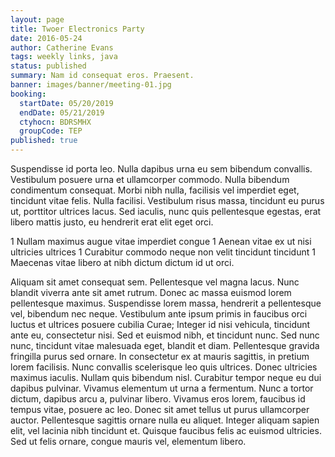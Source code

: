 ```yaml
---
layout: page
title: Twoer Electronics Party
date: 2016-05-24
author: Catherine Evans
tags: weekly links, java
status: published
summary: Nam id consequat eros. Praesent.
banner: images/banner/meeting-01.jpg
booking:
  startDate: 05/20/2019
  endDate: 05/21/2019
  ctyhocn: BDRSMHX
  groupCode: TEP
published: true
---
```

Suspendisse id porta leo. Nulla dapibus urna eu sem bibendum convallis. Vestibulum posuere urna et ullamcorper commodo. Nulla bibendum condimentum consequat. Morbi nibh nulla, facilisis vel imperdiet eget, tincidunt vitae felis. Nulla facilisi. Vestibulum risus massa, tincidunt eu purus ut, porttitor ultrices lacus. Sed iaculis, nunc quis pellentesque egestas, erat libero mattis justo, eu hendrerit erat elit eget orci.

1 Nullam maximus augue vitae imperdiet congue
1 Aenean vitae ex ut nisi ultricies ultrices
1 Curabitur commodo neque non velit tincidunt tincidunt
1 Maecenas vitae libero at nibh dictum dictum id ut orci.

Aliquam sit amet consequat sem. Pellentesque vel magna lacus. Nunc blandit viverra ante sit amet rutrum. Donec ac massa euismod lorem pellentesque maximus. Suspendisse lorem massa, hendrerit a pellentesque vel, bibendum nec neque. Vestibulum ante ipsum primis in faucibus orci luctus et ultrices posuere cubilia Curae; Integer id nisi vehicula, tincidunt ante eu, consectetur nisi. Sed et euismod nibh, et tincidunt nunc. Sed nunc nunc, tincidunt vitae malesuada eget, blandit et diam. Pellentesque gravida fringilla purus sed ornare. In consectetur ex at mauris sagittis, in pretium lorem facilisis. Nunc convallis scelerisque leo quis ultrices. Donec ultricies maximus iaculis. Nullam quis bibendum nisl.
Curabitur tempor neque eu dui dapibus pulvinar. Vivamus elementum ut urna a fermentum. Nunc a tortor dictum, dapibus arcu a, pulvinar libero. Vivamus eros lorem, faucibus id tempus vitae, posuere ac leo. Donec sit amet tellus ut purus ullamcorper auctor. Pellentesque sagittis ornare nulla eu aliquet. Integer aliquam sapien elit, vel lacinia nibh tincidunt et. Quisque faucibus felis ac euismod ultricies. Sed ut felis ornare, congue mauris vel, elementum libero.

